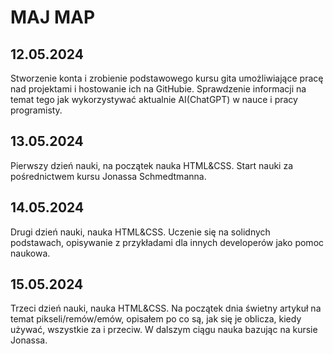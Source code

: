 # MAJ MAP

## 12.05.2024

Stworzenie konta i zrobienie podstawowego kursu gita umożliwiające pracę nad projektami i hostowanie ich na GitHubie.
Sprawdzenie informacji na temat tego jak wykorzystywać aktualnie AI(ChatGPT) w nauce i pracy programisty.

## 13.05.2024

Pierwszy dzień nauki, na początek nauka HTML&CSS. Start nauki za pośrednictwem kursu Jonassa Schmedtmanna.

## 14.05.2024

Drugi dzień nauki, nauka HTML&CSS. Uczenie się na solidnych podstawach, opisywanie z przykładami dla innych developerów jako pomoc naukowa.

## 15.05.2024

Trzeci dzień nauki, nauka HTML&CSS. Na początek dnia świetny artykuł na temat pikseli/remów/emów, opisałem po co są, jak się je oblicza, kiedy używać, wszystkie za i przeciw. W dalszym ciągu nauka bazując na kursie Jonassa.
